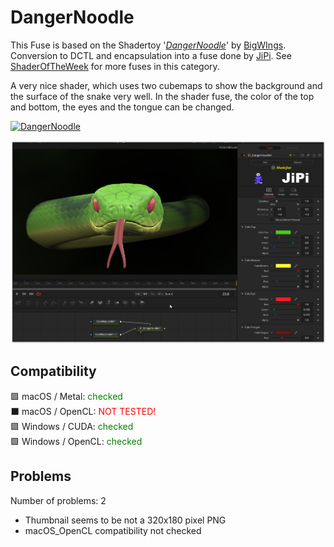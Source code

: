 # DangerNoodle

This Fuse is based on the Shadertoy '_[DangerNoodle](https://www.shadertoy.com/view/wlVSDK)_' by [BigWIngs](https://www.shadertoy.com/user/BigWIngs). Conversion to DCTL and encapsulation into a fuse done by [JiPi](../../Site/Profiles/JiPi.md). See [ShaderOfTheWeek](README.md) for more fuses in this category.

<!-- +++ DO NOT REMOVE THIS COMMENT +++ DO NOT ADD OR EDIT ANY TEXT BEFORE THIS LINE +++ IT WOULD BE A REALLY BAD IDEA +++ -->

A very nice shader, which uses two cubemaps to show the background and the surface of the snake very well.
In the shader fuse, the color of the top and bottom, the eyes and the tongue can be changed.


[![DangerNoodle](https://user-images.githubusercontent.com/78935215/164216037-35b7febd-440e-42c7-af87-3cf259c0eece.gif)](https://www.shadertoy.com/view/wlVSDK "View on Shadertoy.com")

[![Thumbnail](DangerNoodle.png)](DangerNoodle.fuse)

<!-- +++ DO NOT REMOVE THIS COMMENT +++ DO NOT EDIT ANY TEXT THAT COMES AFTER THIS LINE +++ TRUST ME: JUST DON'T DO IT +++ -->

## Compatibility

🟩 macOS / Metal: <span style="color:green; ">checked</span><br />
⬛ macOS / OpenCL: <span style="color:red; ">NOT TESTED!</span><br />
🟩 Windows / CUDA: <span style="color:green; ">checked</span><br />
🟩 Windows / OpenCL: <span style="color:green; ">checked</span><br />


## Problems

Number of problems: 2

- Thumbnail seems to be not a 320x180 pixel PNG
- macOS_OpenCL compatibility not checked



